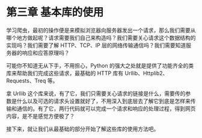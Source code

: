 # 第三章 基本库的使用

学习爬虫，最初的操作便是来模拟浏览器向服务器发出一个请求，那么我们需要从哪个地方做起呢？请求需要我们自己来构造吗？我们需要关心请求这个数据结构的实现吗？我们需要了解 HTTP、TCP、IP 层的网络传输通信吗？我们需要知道服务器的响应和应答原理吗？

可能你不知道无从下手，不用担心，Python 的强大之处就是提供了功能齐全的类库来帮助我们完成这些请求，最基础的 HTTP 库有 Urllib、Httplib2、Requests、Treq 等。

拿 Urllib 这个库来说，有了它，我们只需要关心请求的链接是什么，需要传的参数是什么以及可选的请求头设置就好了，不用深入到底层去了解它到底是怎样来传输和通信的。有了它，两行代码就可以完成一个请求和响应的处理过程，得到网页内容，是不是感觉方便极了？

接下来，就让我们从最基础的部分开始了解这些库的使用方法吧。

